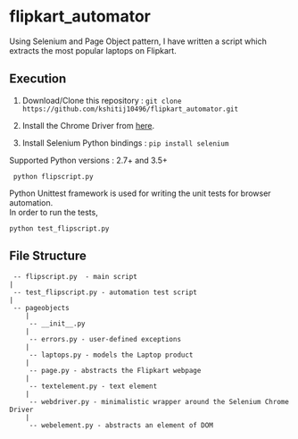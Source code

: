 # flipkart_automator
Using Selenium and Page Object pattern, I have written a script which extracts the most popular laptops on Flipkart.

## Execution

1. Download/Clone this repository :    `git clone https://github.com/kshitij10496/flipkart_automator.git`
    
2. Install the Chrome Driver from [here](https://sites.google.com/a/chromium.org/chromedriver/downloads).

3. Install Selenium Python bindings :   `pip install selenium`

Supported Python versions : 2.7+ and 3.5+

     python flipscript.py

Python Unittest framework is used for writing the unit tests for browser automation.  
In order to run the tests,

    python test_flipscript.py

## File Structure

     -- flipscript.py  - main script
    |
     -- test_flipscript.py - automation test script
    |
     -- pageobjects
        |
         -- __init__.py
        |
         -- errors.py - user-defined exceptions
        |
         -- laptops.py - models the Laptop product
        |
         -- page.py - abstracts the Flipkart webpage
        |
         -- textelement.py - text element
        |
         -- webdriver.py - minimalistic wrapper around the Selenium Chrome Driver
        |
         -- webelement.py - abstracts an element of DOM

